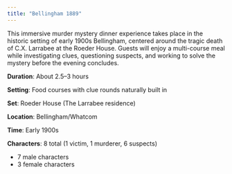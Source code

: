 ```yaml
---
title: "Bellingham 1889"
---
```


This immersive murder mystery dinner experience takes place in the historic setting of early 1900s Bellingham, centered around the tragic death of C.X. Larrabee at the Roeder House. Guests will enjoy a multi-course meal while investigating clues, questioning suspects, and working to solve the mystery before the evening concludes.

**Duration**: About 2.5–3 hours

**Setting**: Food courses with clue rounds naturally built in

**Set**: Roeder House (The Larrabee residence)

**Location**: Bellingham/Whatcom

**Time**: Early 1900s

**Characters**: 8 total (1 victim, 1 murderer, 6 suspects)

- 7 male characters
- 3 female characters
